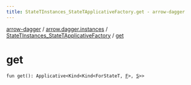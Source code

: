 ```yaml
---
title: StateTInstances_StateTApplicativeFactory.get - arrow-dagger
---
```


[arrow-dagger](../../index.html) / [arrow.dagger.instances](../index.html) / [StateTInstances_StateTApplicativeFactory](index.html) / [get](./get.html)

# get

`fun get(): Applicative<Kind<Kind<ForStateT, `[`F`](index.html#F)`>, `[`S`](index.html#S)`>>`